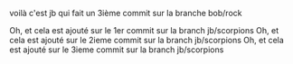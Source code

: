 voilà c'est jb qui fait un 3ième commit sur la branche bob/rock

Oh, et cela est ajouté sur le 1er commit sur la branch jb/scorpions
Oh, et cela est ajouté sur le 2ieme commit sur la branch jb/scorpions
Oh, et cela est ajouté sur le 3ieme commit sur la branch jb/scorpions
